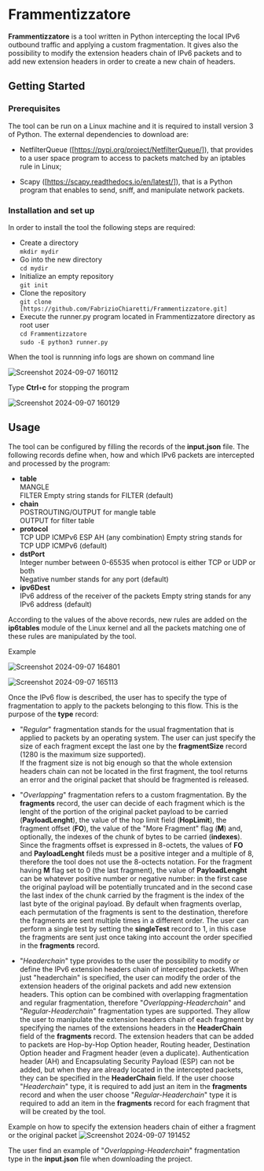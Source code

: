 # Frammentizzatore
**Frammentizzatore** is a tool written in Python intercepting the local IPv6 outbound traffic and applying a custom fragmentation. It gives also the possibility to modify the extension headers chain of IPv6 packets and to add new extension headers in order to create a new chain of headers.    

## Getting Started

### Prerequisites
The tool can be run on a Linux machine and it is required to install version 3 of Python. The external dependencies to download are:

- NetfilterQueue ([https://pypi.org/project/NetfilterQueue/]), that provides to a user space program to access to packets matched by an iptables rule in Linux;

- Scapy ([https://scapy.readthedocs.io/en/latest/]), that is a Python program that enables to send, sniff, and manipulate network packets.

### Installation and set up
In order to install the tool the following steps are required:

- Create a directory  
`
mkdir mydir
`
- Go into the new directory  
`
cd mydir
`
- Initialize an empty repository  
`
git init
`  
- Clone the repository  
`
git clone [https://github.com/FabrizioChiaretti/Frammentizzatore.git]
`
- Execute the runner.py program located in Frammentizzatore directory as root user    
`
cd Frammentizzatore
`  
`
sudo -E python3 runner.py
`  

When the tool is runnning info logs are shown on command line

![Screenshot 2024-09-07 160112](https://github.com/user-attachments/assets/da357795-f9e5-4deb-96e2-162f497d1a7d)

Type **Ctrl**`+`**c**  for stopping the program 

![Screenshot 2024-09-07 160129](https://github.com/user-attachments/assets/93150d64-9105-4d11-b439-5bf899d3fe01)

## Usage
The tool can be configured by filling the records of the **input.json** file. The following records define when, how and which IPv6 packets are intercepted and processed by the program:  

- **table**  
MANGLE  
FILTER
Empty string stands for FILTER (default)
- **chain**  
POSTROUTING/OUTPUT for mangle table  
OUTPUT for filter table 
- **protocol**  
TCP UDP ICMPv6 ESP AH  (any combination)
Empty string stands for TCP UDP ICMPv6 (default)
- **dstPort**  
Integer number between 0-65535 when protocol is either TCP or UDP or both  
Negative number stands for any port (default)  
- **ipv6Dest**  
IPv6 address of the receiver of the packets
Empty string stands for any IPv6 address (default)

According to the values of the above records, new rules are added on the **ip6tables** module of the Linux kernel and all the packets matching one of these rules are manipulated by the tool.  

Example

![Screenshot 2024-09-07 164801](https://github.com/user-attachments/assets/dc0d2814-28b6-43ba-95c5-fda871c524a3)

![Screenshot 2024-09-07 165113](https://github.com/user-attachments/assets/b849bbc5-d205-40e8-882c-a7c406cc88ba)

Once the IPv6 flow is described, the user has to specify the type of fragmentation to apply to the packets belonging to this flow. This is the purpose of the **type** record:
- "*Regular*" fragmentation stands for the usual fragmentation that is applied to packets by an operating system. The user can just specify the size of each fragment except the last one by the **fragmentSize** record (1280 is the maximum size supported).  
If the fragment size is not big enough so that the whole extension headers chain can not be located in the first fragment, the tool returns an error and the original packet that should be fragmented is released.

- "*Overlapping*" fragmentation refers to a custom fragmentation. By the **fragments** record, the user can decide of each fragment which is the lenght of the portion of the original packet payload to be carried (**PayloadLenght**), the value of the hop limit field (**HopLimit**), the fragment offset (**FO**), the value of the "More Fragment" flag (**M**) and, optionally, the indexes of the chunk of bytes to be carried (**indexes**).
Since the fragments offset is expressed in 8-octets, the values of **FO** and **PayloadLenght** fileds must be a positive integer and a multiple of 8, therefore the tool does not use the 8-octects notation. For the fragment having **M** flag set to 0 (the last fragment), the value of **PayloadLenght** can be whatever positive number or negative number: in the first case the original payload will be potentially truncated and in the second case the last index of the chunk carried by the fragment is the index of the last byte of the original payload.
By default when fragments overlap, each permutation of the fragments is sent to the destination, therefore the fragments are sent multiple times in a different order. The user can perform a single test by setting the **singleTest** record to 1, in this case the fragments are sent just once taking into account the order specified in the **fragments** record.

- "*Headerchain*" type provides to the user the possibility to modify or define the IPv6 extension headers chain of intercepted packets. When just "headerchain" is specified, the user can modify the order of the extension headers of the original packets and add new extension headers.
This option can be combined with overlapping fragmentation and regular fragmentation, therefore "*Overlapping-Headerchain*" and "*Regular-Headerchain*" fragmentation types are supported. They allow the user to manipulate the extension headers chain of each fragment by specifying the names of the extensions headers in the **HeaderChain** field of the **fragments** record.
The extension headers that can be added to packets are Hop-by-Hop Option header, Routing header, Destination Option header and Fragment header (even a duplicate). Authentication header (AH) and Encapsulating Security Payload (ESP) can not be added, but when they are already located in the intercepted packets, they can be specified in the **HeaderChain** field.
If the user choose "*Headerchain*" type, it is required to add just an item in the **fragments** record and when the user choose "*Regular-Headerchain*" type it is required to add an item in the **fragments** record for each fragment that will be created by the tool.

Example on how to specify the extension headers chain of either a fragment or the original packet
![Screenshot 2024-09-07 191452](https://github.com/user-attachments/assets/166185a0-c408-4497-9650-305673df61e8)

The user find an example of "*Overlapping-Headerchain*" fragmentation type in the **input.json** file when downloading the project.
















